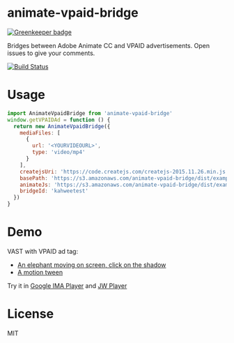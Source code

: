 # animate-vpaid-bridge

[![Greenkeeper badge](https://badges.greenkeeper.io/kahwee/animate-vpaid-bridge.svg)](https://greenkeeper.io/)

Bridges between Adobe Animate CC and VPAID advertisements. Open issues to give your comments.

[![Build Status](https://travis-ci.org/kahwee/animate-vpaid-bridge.svg?branch=master)](https://travis-ci.org/kahwee/animate-vpaid-bridge)

# Usage

```js
import AnimateVpaidBridge from 'animate-vpaid-bridge'
window.getVPAIDAd = function () {
  return new AnimateVpaidBridge({
    mediaFiles: [
      {
        url: '<YOURVIDEOURL>',
        type: 'video/mp4'
      }
    ],
    createjsUri: 'https://code.createjs.com/createjs-2015.11.26.min.js',
    basePath: 'https://s3.amazonaws.com/animate-vpaid-bridge/dist/examples/exports/',
    animateJs: 'https://s3.amazonaws.com/animate-vpaid-bridge/dist/examples/exports/kahweetest.js',
    bridgeId: 'kahweetest'
  })
}
```

# Demo

VAST with VPAID ad tag: 

* [An elephant moving on screen, click on the shadow](https://s3.amazonaws.com/animate-vpaid-bridge/dist/examples/ad-tags/kahweetest.xml)
* [A motion tween](https://s3.amazonaws.com/animate-vpaid-bridge/dist/examples/ad-tags/motion.xml)

Try it in [Google IMA Player](https://developers.google.com/interactive-media-ads/docs/sdks/html5/vastinspector) and [JW Player](https://developer.jwplayer.com/tools/ad-tester/)

# License

MIT
